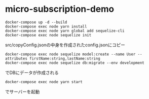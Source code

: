 # micro-subscription-demo

```
docker-compose up -d --build
docker-compose exec node yarn install
docker-compose exec node yarn global add sequelize-cli
docker-compose exec node sequelize init
```

src/copyConfig.jsonの中身を作成されたconfig.jsonにコピー

```
docker-compose exec node sequelize model:create --name User --attributes firstName:string,lastName:string
docker-compose exec node sequelize db:migrate --env development
```

でDBにデータが作成される

```
docker-compose exec node yarn start
```
でサーバーを起動
